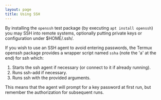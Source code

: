 ```yaml
---
layout: page
title: Using SSH
---
```


By installing the `openssh` test package (by executing `apt install openssh`) you may SSH into remote systems, optionally putting private keys or configuration under $HOME/.ssh/.

If you wish to use an SSH agent to avoid entering passwords, the Termux openssh package provides a wrapper script named `ssha` (note the 'a' at the end) for ssh which:

1. Starts the ssh agent if necessary (or connect to it if already running).
2. Runs ssh-add if necessary.
3. Runs ssh with the provided arguments.

This means that the agent will prompt for a key password at first run, but remember the authorization for subsequent runs.
